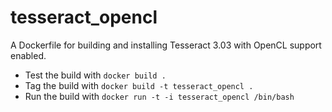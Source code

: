tesseract_opencl
================

A Dockerfile for building and installing Tesseract 3.03 with OpenCL support enabled.

* Test the build with `docker build .`
* Tag the build with `docker build -t tesseract_opencl .`
* Run the build with `docker run -t -i tesseract_opencl /bin/bash`
